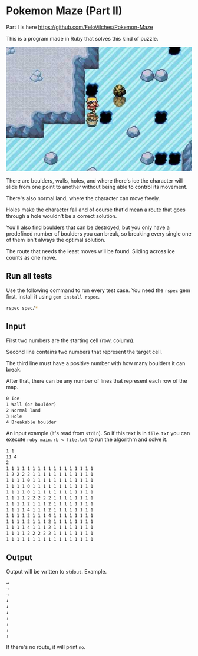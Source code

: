 # Pokemon Maze (Part II)

Part I is here https://github.com/FeloVilches/Pokemon-Maze

This is a program made in Ruby that solves this kind of puzzle.

![Ice field](icefield.jpg)

There are boulders, walls, holes, and where there's ice the character will slide from one point to another without being able to control its movement.

There's also normal land, where the character can move freely.

Holes make the character fall and of course that'd mean a route that goes through a hole wouldn't be a correct solution.

You'll also find boulders that can be destroyed, but you only have a predefined number of boulders you can break, so breaking every single one of them isn't always the optimal solution.

The route that needs the least moves will be found. Sliding across ice counts as one move.

## Run all tests

Use the following command to run every test case. You need the `rspec` gem first, install it using `gem install rspec`.

```bash
rspec spec/*
```

## Input

First two numbers are the starting cell (row, column).

Second line contains two numbers that represent the target cell.

The third line must have a positive number with how many boulders it can break.

After that, there can be any number of lines that represent each row of the map.

```
0 Ice
1 Wall (or boulder)
2 Normal land
3 Hole
4 Breakable boulder
```

An input example (it's read from `stdin`). So if this text is in `file.txt` you can execute `ruby main.rb < file.txt` to run the algorithm and solve it.

```
1 1
11 4
2
1 1 1 1 1 1 1 1 1 1 1 1 1 1 1 1 1
1 2 2 2 2 1 1 1 1 1 1 1 1 1 1 1 1
1 1 1 1 0 1 1 1 1 1 1 1 1 1 1 1 1
1 1 1 1 0 1 1 1 1 1 1 1 1 1 1 1 1
1 1 1 1 0 1 1 1 1 1 1 1 1 1 1 1 1
1 1 1 1 2 2 2 2 2 1 1 1 1 1 1 1 1
1 1 1 1 2 1 1 1 2 1 1 1 1 1 1 1 1
1 1 1 1 4 1 1 1 2 1 1 1 1 1 1 1 1
1 1 1 1 2 1 1 1 4 1 1 1 1 1 1 1 1
1 1 1 1 2 1 1 1 2 1 1 1 1 1 1 1 1
1 1 1 1 4 1 1 1 2 1 1 1 1 1 1 1 1
1 1 1 1 2 2 2 2 2 1 1 1 1 1 1 1 1
1 1 1 1 1 1 1 1 1 1 1 1 1 1 1 1 1
```

## Output

Output will be written to `stdout`. Example.

```
→
→
→
↓
↓
↓
↓
↓
↓
↓
```

If there's no route, it will print `no`.
